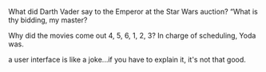 
What did Darth Vader say to the Emperor at the Star Wars auction? “What is thy bidding, my master?

Why did the movies come out 4, 5, 6, 1, 2, 3? In charge of scheduling, Yoda was.

a user interface is like a joke...if you have to explain it, it's not that good.

